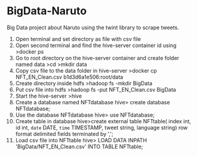 # BigData-Naruto
Big Data project about Naruto using the twint library to scrape tweets.


1) Open terminal and set directory as file with csv file
2) Open second terminal and find the hive-server container id using
          >docker ps
3) Go to root directory on the hive-server container and create folder named data
          >cd
          >mkdir data
4) Copy csv file to the data folder in hive-server 
          >docker cp NFT_EN_Clean.csv b1d3d6a1e506:root/data
5) Create directory inside hdfs 
          >hadoop fs -mkdir BigData
6) Put csv file into hdfs
          >hadoop fs -put NFT_EN_Clean.csv BigData
7) Start the hive-server
          >hive
8) Create a database named NFTdatabase
          hive> create database NFTdatabase;
9) Use the database NFTdatabase
          hive> use NFTdatabase;
10) Create table in database
          hive>create external table NFTtable(
               index int,
               id int,
               `date` DATE,
               `time` TIMESTAMP,
               tweet string,
               language string)
               row format delimited
               fields terminated by ',';
11) Load csv file into NFTtable
           hive> LOAD DATA INPATH 'BigData/NFT_EN_Clean.csv' INTO TABLE NFTtable;
